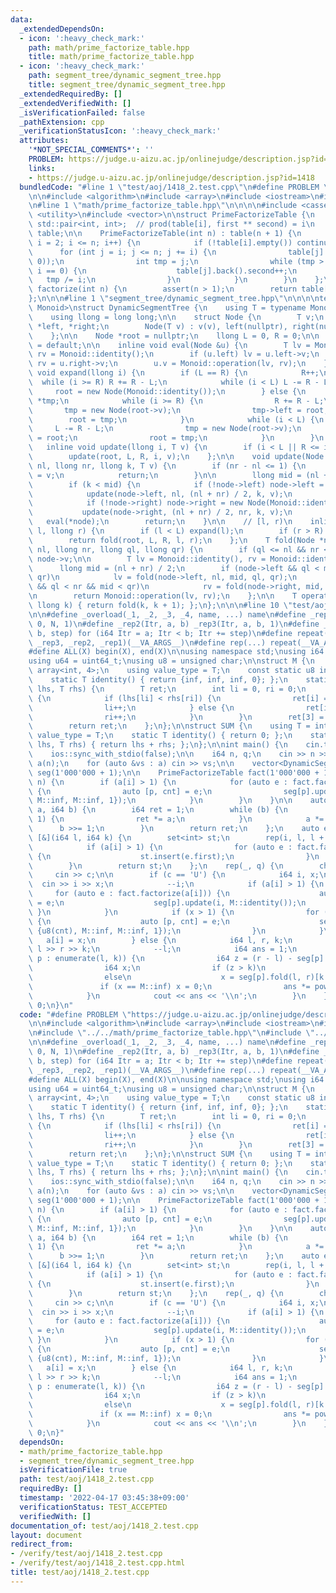 ```yaml
---
data:
  _extendedDependsOn:
  - icon: ':heavy_check_mark:'
    path: math/prime_factorize_table.hpp
    title: math/prime_factorize_table.hpp
  - icon: ':heavy_check_mark:'
    path: segment_tree/dynamic_segment_tree.hpp
    title: segment_tree/dynamic_segment_tree.hpp
  _extendedRequiredBy: []
  _extendedVerifiedWith: []
  _isVerificationFailed: false
  _pathExtension: cpp
  _verificationStatusIcon: ':heavy_check_mark:'
  attributes:
    '*NOT_SPECIAL_COMMENTS*': ''
    PROBLEM: https://judge.u-aizu.ac.jp/onlinejudge/description.jsp?id=1418
    links:
    - https://judge.u-aizu.ac.jp/onlinejudge/description.jsp?id=1418
  bundledCode: "#line 1 \"test/aoj/1418_2.test.cpp\"\n#define PROBLEM \"https://judge.u-aizu.ac.jp/onlinejudge/description.jsp?id=1418\"\
    \n\n#include <algorithm>\n#include <array>\n#include <iostream>\n#include <set>\n\
    \n#line 1 \"math/prime_factorize_table.hpp\"\n\n\n\n#include <cassert>\n#include\
    \ <utility>\n#include <vector>\n\nstruct PrimeFactorizeTable {\n    using P =\
    \ std::pair<int, int>;  // prod(table[i], first ** second) = i\n    std::vector<std::vector<P>>\
    \ table;\n\n    PrimeFactorizeTable(int n) : table(n + 1) {\n        for (int\
    \ i = 2; i <= n; i++) {\n            if (!table[i].empty()) continue;\n      \
    \      for (int j = i; j <= n; j += i) {\n                table[j].push_back(P(i,\
    \ 0));\n                int tmp = j;\n                while (tmp > 1 && tmp %\
    \ i == 0) {\n                    table[j].back().second++;\n                 \
    \   tmp /= i;\n                }\n            }\n        }\n    };\n\n    std::vector<P>\
    \ factorize(int n) {\n        assert(n > 1);\n        return table[n];\n    };\n\
    };\n\n\n#line 1 \"segment_tree/dynamic_segment_tree.hpp\"\n\n\n\ntemplate <class\
    \ Monoid>\nstruct DynamicSegmentTree {\n    using T = typename Monoid::value_type;\n\
    \    using llong = long long;\n\n    struct Node {\n        T v;\n        Node\
    \ *left, *right;\n        Node(T v) : v(v), left(nullptr), right(nullptr){};\n\
    \    };\n\n    Node *root = nullptr;\n    llong L = 0, R = 0;\n\n    DynamicSegmentTree()\
    \ = default;\n\n    inline void eval(Node &u) {\n        T lv = Monoid::identity(),\
    \ rv = Monoid::identity();\n        if (u.left) lv = u.left->v;\n        if (u.right)\
    \ rv = u.right->v;\n        u.v = Monoid::operation(lv, rv);\n    };\n\n    inline\
    \ void expand(llong i) {\n        if (L == R) {\n            R++;\n          \
    \  while (i >= R) R += R - L;\n            while (i < L) L -= R - L;\n       \
    \     root = new Node(Monoid::identity());\n        } else {\n            Node\
    \ *tmp;\n            while (i >= R) {\n                R += R - L;\n         \
    \       tmp = new Node(root->v);\n                tmp->left = root;\n        \
    \        root = tmp;\n            }\n            while (i < L) {\n           \
    \     L -= R - L;\n                tmp = new Node(root->v);\n                tmp->right\
    \ = root;\n                root = tmp;\n            }\n        }\n    };\n\n \
    \   inline void update(llong i, T v) {\n        if (i < L || R <= i) expand(i);\n\
    \        update(root, L, R, i, v);\n    };\n\n    void update(Node *node, llong\
    \ nl, llong nr, llong k, T v) {\n        if (nr - nl <= 1) {\n            node->v\
    \ = v;\n            return;\n        }\n\n        llong mid = (nl + nr) / 2;\n\
    \        if (k < mid) {\n            if (!node->left) node->left = new Node(Monoid::identity());\n\
    \            update(node->left, nl, (nl + nr) / 2, k, v);\n        } else {\n\
    \            if (!node->right) node->right = new Node(Monoid::identity());\n \
    \           update(node->right, (nl + nr) / 2, nr, k, v);\n        }\n\n     \
    \   eval(*node);\n        return;\n    }\n\n    // [l, r)\n    inline T fold(llong\
    \ l, llong r) {\n        if (l < L) expand(l);\n        if (r > R) expand(r);\n\
    \        return fold(root, L, R, l, r);\n    };\n    T fold(Node *node, llong\
    \ nl, llong nr, llong ql, llong qr) {\n        if (ql <= nl && nr <= qr) return\
    \ node->v;\n\n        T lv = Monoid::identity(), rv = Monoid::identity();\n  \
    \      llong mid = (nl + nr) / 2;\n        if (node->left && ql < mid && nl <\
    \ qr)\n            lv = fold(node->left, nl, mid, ql, qr);\n        if (node->right\
    \ && ql < nr && mid < qr)\n            rv = fold(node->right, mid, nr, ql, qr);\n\
    \n        return Monoid::operation(lv, rv);\n    };\n\n    T operator[](const\
    \ llong k) { return fold(k, k + 1); };\n};\n\n\n#line 10 \"test/aoj/1418_2.test.cpp\"\
    \n\n#define _overload(_1, _2, _3, _4, name, ...) name\n#define _rep1(Itr, N) _rep3(Itr,\
    \ 0, N, 1)\n#define _rep2(Itr, a, b) _rep3(Itr, a, b, 1)\n#define _rep3(Itr, a,\
    \ b, step) for (i64 Itr = a; Itr < b; Itr += step)\n#define repeat(...) _overload(__VA_ARGS__,\
    \ _rep3, _rep2, _rep1)(__VA_ARGS__)\n#define rep(...) repeat(__VA_ARGS__)\n\n\
    #define ALL(X) begin(X), end(X)\n\nusing namespace std;\nusing i64 = int64_t;\n\
    using u64 = uint64_t;\nusing u8 = unsigned char;\n\nstruct M {\n    using T =\
    \ array<int, 4>;\n    using value_type = T;\n    const static u8 inf = 100;\n\
    \    static T identity() { return {inf, inf, inf, 0}; };\n    static T operation(T\
    \ lhs, T rhs) {\n        T ret;\n        int li = 0, ri = 0;\n        rep(i, 3)\
    \ {\n            if (lhs[li] < rhs[ri]) {\n                ret[i] = lhs[li];\n\
    \                li++;\n            } else {\n                ret[i] = rhs[ri];\n\
    \                ri++;\n            }\n        }\n        ret[3] = lhs[3] + rhs[3];\n\
    \        return ret;\n    };\n};\n\nstruct SUM {\n    using T = int;\n    using\
    \ value_type = T;\n    static T identity() { return 0; };\n    static T operation(T\
    \ lhs, T rhs) { return lhs + rhs; };\n};\n\nint main() {\n    cin.tie(nullptr);\n\
    \    ios::sync_with_stdio(false);\n\n    i64 n, q;\n    cin >> n >> q;\n    vector<int>\
    \ a(n);\n    for (auto &vs : a) cin >> vs;\n\n    vector<DynamicSegmentTree<M>>\
    \ seg(1'000'000 + 1);\n\n    PrimeFactorizeTable fact(1'000'000 + 1);\n\n    rep(i,\
    \ n) {\n        if (a[i] > 1) {\n            for (auto e : fact.factorize(a[i]))\
    \ {\n                auto [p, cnt] = e;\n                seg[p].update(i, {u8(cnt),\
    \ M::inf, M::inf, 1});\n            }\n        }\n    }\n\n    auto power = [&](i64\
    \ a, i64 b) {\n        i64 ret = 1;\n        while (b) {\n            if (b &\
    \ 1) {\n                ret *= a;\n            }\n            a *= a;\n      \
    \      b >>= 1;\n        }\n        return ret;\n    };\n    auto enumerate =\
    \ [&](i64 l, i64 k) {\n        set<int> st;\n        rep(i, l, l + k + 1) {\n\
    \            if (a[i] > 1) {\n                for (auto e : fact.factorize(a[i]))\
    \ {\n                    st.insert(e.first);\n                }\n            }\n\
    \        }\n        return st;\n    };\n    rep(_, q) {\n        char c;\n   \
    \     cin >> c;\n\n        if (c == 'U') {\n            i64 i, x;\n          \
    \  cin >> i >> x;\n            --i;\n            if (a[i] > 1) {\n           \
    \     for (auto e : fact.factorize(a[i])) {\n                    auto [p, cnt]\
    \ = e;\n                    seg[p].update(i, M::identity());\n               \
    \ }\n            }\n            if (x > 1) {\n                for (auto e : fact.factorize(x))\
    \ {\n                    auto [p, cnt] = e;\n                    seg[p].update(i,\
    \ {u8(cnt), M::inf, M::inf, 1});\n                }\n            }\n         \
    \   a[i] = x;\n        } else {\n            i64 l, r, k;\n            cin >>\
    \ l >> r >> k;\n            --l;\n            i64 ans = 1;\n            for (auto\
    \ p : enumerate(l, k)) {\n                i64 z = (r - l) - seg[p].fold(l, r)[3];\n\
    \                i64 x;\n                if (z > k)\n                    x = 0;\n\
    \                else\n                    x = seg[p].fold(l, r)[k - z];\n\n \
    \               if (x == M::inf) x = 0;\n                ans *= power(p, x);\n\
    \            }\n            cout << ans << '\\n';\n        }\n    }\n\n    return\
    \ 0;\n}\n"
  code: "#define PROBLEM \"https://judge.u-aizu.ac.jp/onlinejudge/description.jsp?id=1418\"\
    \n\n#include <algorithm>\n#include <array>\n#include <iostream>\n#include <set>\n\
    \n#include \"../../math/prime_factorize_table.hpp\"\n#include \"../../segment_tree/dynamic_segment_tree.hpp\"\
    \n\n#define _overload(_1, _2, _3, _4, name, ...) name\n#define _rep1(Itr, N) _rep3(Itr,\
    \ 0, N, 1)\n#define _rep2(Itr, a, b) _rep3(Itr, a, b, 1)\n#define _rep3(Itr, a,\
    \ b, step) for (i64 Itr = a; Itr < b; Itr += step)\n#define repeat(...) _overload(__VA_ARGS__,\
    \ _rep3, _rep2, _rep1)(__VA_ARGS__)\n#define rep(...) repeat(__VA_ARGS__)\n\n\
    #define ALL(X) begin(X), end(X)\n\nusing namespace std;\nusing i64 = int64_t;\n\
    using u64 = uint64_t;\nusing u8 = unsigned char;\n\nstruct M {\n    using T =\
    \ array<int, 4>;\n    using value_type = T;\n    const static u8 inf = 100;\n\
    \    static T identity() { return {inf, inf, inf, 0}; };\n    static T operation(T\
    \ lhs, T rhs) {\n        T ret;\n        int li = 0, ri = 0;\n        rep(i, 3)\
    \ {\n            if (lhs[li] < rhs[ri]) {\n                ret[i] = lhs[li];\n\
    \                li++;\n            } else {\n                ret[i] = rhs[ri];\n\
    \                ri++;\n            }\n        }\n        ret[3] = lhs[3] + rhs[3];\n\
    \        return ret;\n    };\n};\n\nstruct SUM {\n    using T = int;\n    using\
    \ value_type = T;\n    static T identity() { return 0; };\n    static T operation(T\
    \ lhs, T rhs) { return lhs + rhs; };\n};\n\nint main() {\n    cin.tie(nullptr);\n\
    \    ios::sync_with_stdio(false);\n\n    i64 n, q;\n    cin >> n >> q;\n    vector<int>\
    \ a(n);\n    for (auto &vs : a) cin >> vs;\n\n    vector<DynamicSegmentTree<M>>\
    \ seg(1'000'000 + 1);\n\n    PrimeFactorizeTable fact(1'000'000 + 1);\n\n    rep(i,\
    \ n) {\n        if (a[i] > 1) {\n            for (auto e : fact.factorize(a[i]))\
    \ {\n                auto [p, cnt] = e;\n                seg[p].update(i, {u8(cnt),\
    \ M::inf, M::inf, 1});\n            }\n        }\n    }\n\n    auto power = [&](i64\
    \ a, i64 b) {\n        i64 ret = 1;\n        while (b) {\n            if (b &\
    \ 1) {\n                ret *= a;\n            }\n            a *= a;\n      \
    \      b >>= 1;\n        }\n        return ret;\n    };\n    auto enumerate =\
    \ [&](i64 l, i64 k) {\n        set<int> st;\n        rep(i, l, l + k + 1) {\n\
    \            if (a[i] > 1) {\n                for (auto e : fact.factorize(a[i]))\
    \ {\n                    st.insert(e.first);\n                }\n            }\n\
    \        }\n        return st;\n    };\n    rep(_, q) {\n        char c;\n   \
    \     cin >> c;\n\n        if (c == 'U') {\n            i64 i, x;\n          \
    \  cin >> i >> x;\n            --i;\n            if (a[i] > 1) {\n           \
    \     for (auto e : fact.factorize(a[i])) {\n                    auto [p, cnt]\
    \ = e;\n                    seg[p].update(i, M::identity());\n               \
    \ }\n            }\n            if (x > 1) {\n                for (auto e : fact.factorize(x))\
    \ {\n                    auto [p, cnt] = e;\n                    seg[p].update(i,\
    \ {u8(cnt), M::inf, M::inf, 1});\n                }\n            }\n         \
    \   a[i] = x;\n        } else {\n            i64 l, r, k;\n            cin >>\
    \ l >> r >> k;\n            --l;\n            i64 ans = 1;\n            for (auto\
    \ p : enumerate(l, k)) {\n                i64 z = (r - l) - seg[p].fold(l, r)[3];\n\
    \                i64 x;\n                if (z > k)\n                    x = 0;\n\
    \                else\n                    x = seg[p].fold(l, r)[k - z];\n\n \
    \               if (x == M::inf) x = 0;\n                ans *= power(p, x);\n\
    \            }\n            cout << ans << '\\n';\n        }\n    }\n\n    return\
    \ 0;\n}"
  dependsOn:
  - math/prime_factorize_table.hpp
  - segment_tree/dynamic_segment_tree.hpp
  isVerificationFile: true
  path: test/aoj/1418_2.test.cpp
  requiredBy: []
  timestamp: '2022-04-17 03:45:38+09:00'
  verificationStatus: TEST_ACCEPTED
  verifiedWith: []
documentation_of: test/aoj/1418_2.test.cpp
layout: document
redirect_from:
- /verify/test/aoj/1418_2.test.cpp
- /verify/test/aoj/1418_2.test.cpp.html
title: test/aoj/1418_2.test.cpp
---
```

